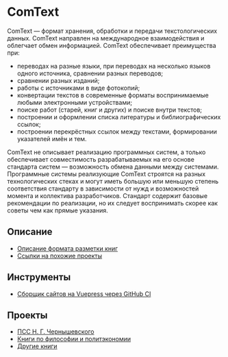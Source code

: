 # ComText

ComText — формат хранения, обработки и передачи текстологических данных. ComText направлен на международное взаимодействия и облегчает обмен информацией. ComText обеспечивает преимущества при:

* переводах на разные языки, при переводах на несколько языков одного источника, сравнении разных переводов;
* сравнении разных изданий;
* работы с источниками в виде фотокопий;
* конвертации текстов в современные форматы воспринимаемые любыми электронными устройствами;
* поиске работ (старей, книг и других) и поиске внутри текстов;
* построении и оформлении списка литературы и библиографических ссылок;
* построении перекрёстных ссылок между текстами, формировании указателей имён и тем.

ComText не описывает реализацию программных систем, а только обеспечивает совместимость разрабатываемых на его основе стандарта систем — возможность обмена данными между системами. Программные системы реализующие ComText строятся на разных технологических стеках и могут иметь большую или меньшую степень соответствия стандарту в зависимости от нужд и возможностей момента и коллектива разработчиков. Стандарт содержит базовые рекомендации по реализации, но их следует воспринимать скорее как советы чем как прямые указания.

## Описание

* [Описание формата разметки книг](format.md)
* [Ссылки на похожие проекты](links.md)

## Инструменты

* [Сборщик сайтов на Vuepress через GitHub CI](https://github.com/ZaryaXYZ/comtext_builder)

## Проекты

* [ПСС Н. Г. Чернышевского ](https://github.com/ZaryaXYZ/chernishevskiy)
* [Книги по философии и политэкономии](https://github.com/ZaryaXYZ/zarya_books_source)
* [Другие книги](https://github.com/ZaryaXYZ/books_editing)





